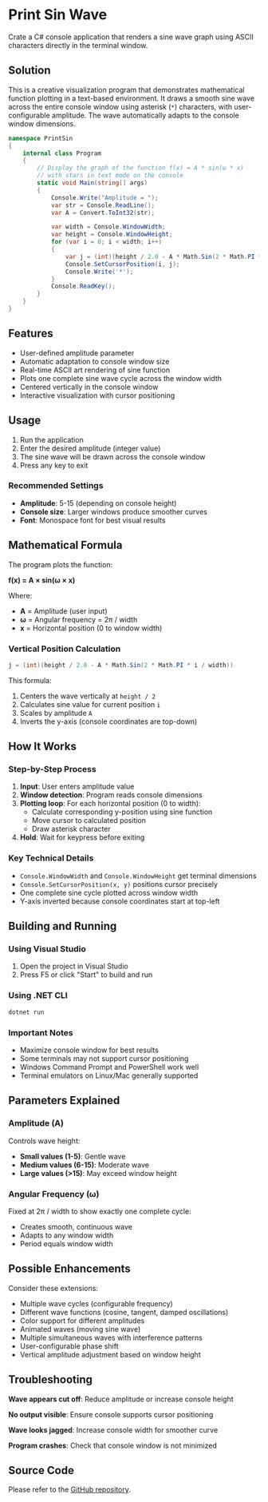 # Print Sin Wave

Crate a C# console application that renders a sine wave graph using ASCII characters directly in the terminal window.

## Solution

This is a creative visualization program that demonstrates mathematical function plotting in a text-based environment. It draws a smooth sine wave across the entire console window using asterisk (`*`) characters, with user-configurable amplitude. The wave automatically adapts to the console window dimensions.

```cs
namespace PrintSin
{
    internal class Program
    {
        // Display the graph of the function f(x) = A * sin(ω * x)
        // with stars in text mode on the console
        static void Main(string[] args)
        {
            Console.Write("Amplitude = ");
            var str = Console.ReadLine();
            var A = Convert.ToInt32(str);

            var width = Console.WindowWidth;
            var height = Console.WindowHeight;
            for (var i = 0; i < width; i++)
            {
                var j = (int)(height / 2.0 - A * Math.Sin(2 * Math.PI * i / width));
                Console.SetCursorPosition(i, j);
                Console.Write('*');
            }
            Console.ReadKey();
        }
    }
}
```

## Features

- User-defined amplitude parameter
- Automatic adaptation to console window size
- Real-time ASCII art rendering of sine function
- Plots one complete sine wave cycle across the window width
- Centered vertically in the console window
- Interactive visualization with cursor positioning

## Usage

1. Run the application
2. Enter the desired amplitude (integer value)
3. The sine wave will be drawn across the console window
4. Press any key to exit

### Recommended Settings

- **Amplitude**: 5-15 (depending on console height)
- **Console size**: Larger windows produce smoother curves
- **Font**: Monospace font for best visual results

## Mathematical Formula

The program plots the function:

**f(x) = A × sin(ω × x)**

Where:

- **A** = Amplitude (user input)
- **ω** = Angular frequency = 2π / width
- **x** = Horizontal position (0 to window width)

### Vertical Position Calculation

```cs
j = (int)(height / 2.0 - A * Math.Sin(2 * Math.PI * i / width))
```

This formula:

1. Centers the wave vertically at `height / 2`
2. Calculates sine value for current position `i`
3. Scales by amplitude `A`
4. Inverts the y-axis (console coordinates are top-down)

## How It Works

### Step-by-Step Process

1. **Input**: User enters amplitude value
2. **Window detection**: Program reads console dimensions
3. **Plotting loop**: For each horizontal position (0 to width):
   - Calculate corresponding y-position using sine function
   - Move cursor to calculated position
   - Draw asterisk character
4. **Hold**: Wait for keypress before exiting

### Key Technical Details

- `Console.WindowWidth` and `Console.WindowHeight` get terminal dimensions
- `Console.SetCursorPosition(x, y)` positions cursor precisely
- One complete sine cycle plotted across window width
- Y-axis inverted because console coordinates start at top-left

## Building and Running

### Using Visual Studio

1. Open the project in Visual Studio
2. Press F5 or click "Start" to build and run

### Using .NET CLI

```bash
dotnet run
```

### Important Notes

- Maximize console window for best results
- Some terminals may not support cursor positioning
- Windows Command Prompt and PowerShell work well
- Terminal emulators on Linux/Mac generally supported

## Parameters Explained

### Amplitude (A)

Controls wave height:

- **Small values (1-5)**: Gentle wave
- **Medium values (6-15)**: Moderate wave
- **Large values (>15)**: May exceed window height

### Angular Frequency (ω)

Fixed at 2π / width to show exactly one complete cycle:

- Creates smooth, continuous wave
- Adapts to any window width
- Period equals window width

## Possible Enhancements

Consider these extensions:

- Multiple wave cycles (configurable frequency)
- Different wave functions (cosine, tangent, damped oscillations)
- Color support for different amplitudes
- Animated waves (moving sine wave)
- Multiple simultaneous waves with interference patterns
- User-configurable phase shift
- Vertical amplitude adjustment based on window height

## Troubleshooting

**Wave appears cut off**: Reduce amplitude or increase console height

**No output visible**: Ensure console supports cursor positioning

**Wave looks jagged**: Increase console width for smoother curve

**Program crashes**: Check that console window is not minimized

## Source Code

Please refer to the [GitHub repository](https://github.com/musicvano/Tutorials/tree/main/PrintSin).
